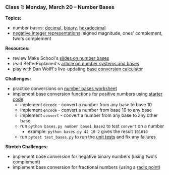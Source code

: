 ### Class 1: Monday, March 20 – Number Bases

**Topics:**
- number bases: [decimal], [binary], [hexadecimal]
- [negative integer representations]: signed magnitude, ones' complement, two's complement

**Resources:**
- review Make School's [slides on number bases][number bases slides]
- read BetterExplained's [article on number systems and bases][number bases article]
- play with Dan Wolff's live-updating [base conversion calculator]

**Challenges:**
- practice conversions on [number bases worksheet]
- implement base conversion functions for positive numbers using [starter code]:
    - implement `decode` - convert a number from any base to base 10
    - implement `encode` - convert a number from base 10 to any base
    - implement `convert` - convert a number from any base to any other base
    - run `python bases.py number base1 base2` to test `convert` on a number
        - example: `python bases.py 42 10 2` gives the result `101010`
    - run `pytest test_bases.py` to run the [unit tests] and fix any failures

**Stretch Challenges:**
- implement base conversion for negative binary numbers (using two's complement)
- implement base conversion for fractional numbers (using a [radix point])

[decimal]: https://en.wikipedia.org/wiki/Decimal
[binary]: https://en.wikipedia.org/wiki/Binary_number
[hexadecimal]: https://en.wikipedia.org/wiki/Hexadecimal
[negative integer representations]: https://en.wikipedia.org/wiki/Signed_number_representations
[radix point]: https://en.wikipedia.org/wiki/Radix_point

[number bases slides]: ../slides/NumberBases.pdf
[number bases worksheet]: ../slides/NumberBasesWorksheet.pdf
[number bases article]: https://betterexplained.com/articles/numbers-and-bases/
[base conversion calculator]: https://baseconvert.com/

[starter code]: ../source/bases.py
[unit tests]: ../source/test_bases.py
